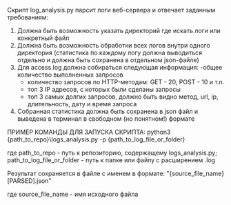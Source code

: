 Скрипт log_analysis.py парсит логи веб-сервера и отвечает заданным требованиям:

1. Должна быть возможность указать директорий где искать логи или конкретный файл
2. Должна быть возможность обработки всех логов внутри одного директория (статистика по каждому логу должна выводиться отдельно и должна быть сохранена в отдельном json-файле)
3. Для access.log должна собираться следующая информация:
   -общее количество выполненных запросов
   - количество запросов по HTTP-методам: GET - 20, POST - 10 и т.п.
   - топ 3 IP адресов, с которых были сделаны запросы
   - топ 3 самых долгих запросов, должно быть видно метод, url, ip, длительность, дату и время запроса
4. Собранная статистика должна быть сохранена в json файл и выведена в терминал в свободном (но понятном!) формате


ПРИМЕР КОМАНДЫ ДЛЯ ЗАПУСКА СКРИПТА:
python3 {path_to_repo}\logs_analysis.py -p {path_to_log_file_or_folder}

где path_to_repo - путь к репозиторию, содержащему logs_analysis.py;
path_to_log_file_or_folder - путь к папке или файлу с расширением .log


Результат сохраняется в файле с именем в формате:
"{source_file_name}[PARSED].json"

где source_file_name - имя исходного файла
